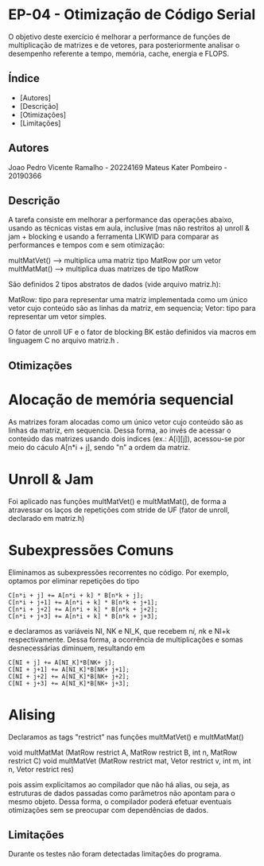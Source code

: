 # EP-04 - Otimização de Código Serial

O objetivo deste exercício é melhorar a performance de funções de multiplicação de matrizes e de vetores, para posteriormente analisar o desempenho referente a tempo, memória, cache, energia e FLOPS.

## Índice

- [Autores]
- [Descrição]
- [Otimizações]
- [Limitações]

## Autores

Joao Pedro Vicente Ramalho - 20224169
Mateus Kater Pombeiro - 20190366

## Descrição

A tarefa consiste em melhorar a performance das operações abaixo, usando as técnicas vistas em aula, inclusive (mas não restritos a) unroll & jam + blocking e usando a ferramenta LIKWID para comparar as performances e tempos com e sem otimização:

  multMatVet() --> multiplica uma matriz tipo MatRow por um vetor
  multMatMat() --> multiplica duas matrizes de tipo MatRow
  
São definidos 2 tipos abstratos de dados (vide arquivo matriz.h):

  MatRow: tipo para representar uma matriz implementada como um único vetor cujo conteúdo são as linhas da matriz, em sequencia;
  Vetor:   tipo para representar um vetor simples.
  
O fator de unroll UF e o fator de blocking BK estão definidos via macros em linguagem C no arquivo matriz.h .

## Otimizações

# Alocação de memória sequencial

As matrizes foram alocadas como um único vetor cujo conteúdo são as linhas da matriz, em sequencia. Dessa forma, ao invés de acessar o conteúdo das matrizes usando dois indices (ex.: A[i][j]),
acessou-se por meio do cáculo A[n*i + j], sendo "n" a ordem da matriz.


# Unroll & Jam

Foi aplicado nas funções multMatVet() e multMatMat(), de forma a atravessar os laços de repetições com stride de UF (fator de unroll, declarado em matriz.h)


# Subexpressões Comuns

Eliminamos as subexpressões recorrentes no código. Por exemplo, optamos por eliminar repetições do tipo

    C[n*i + j] += A[n*i + k] * B[n*k + j];
    C[n*i + j+1] += A[n*i + k] * B[n*k + j+1];
    C[n*i + j+2] += A[n*i + k] * B[n*k + j+2];
    C[n*i + j+3] += A[n*i + k] * B[n*k + j+3];

e declaramos as variáveis NI, NK e NI_K, que recebem n*i, n*k e NI+k respectivamente. Dessa forma, a ocorrência de multiplicações e somas desnecessárias diminuem, resultando em
              
    C[NI + j] += A[NI_K]*B[NK+ j];
    C[NI + j+1] += A[NI_K]*B[NK+ j+1];
    C[NI + j+2] += A[NI_K]*B[NK+ j+2];
    C[NI + j+3] += A[NI_K]*B[NK+ j+3];
    

# Alising

Declaramos as tags "restrict" nas funções multMatVet() e multMatMat()

  void multMatMat (MatRow restrict A, MatRow restrict B, int n, MatRow restrict C)
  void multMatVet (MatRow restrict mat, Vetor restrict v, int m, int n, Vetor restrict res)
  
pois assim explicitamos ao compilador que não há alias, ou seja, as estruturas de dados passadas como parâmetros não apontam para o mesmo objeto. Dessa forma, o compilador poderá 
efetuar eventuais otimizações sem se preocupar com dependências de dados.


## Limitações

Durante os testes não foram detectadas limitações do programa.
